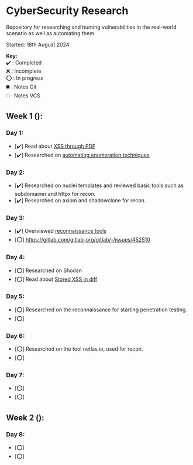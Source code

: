 # CyberSecurity Research
Repository for researching and hunting vulnerabilities in the real-world scenario as well as automating them. 

Started: 18th August 2024

**Key:**  
   ✔️ : Completed  
   ❌ : Incomplete  
   ⭕ : In progress  
   ◼️ : Notes Git  
   ◻️ : Notes VCS  
## Week 1 ():
### Day 1:
- [✔️] Read about [XSS through PDF](https://gitlab.com/gitlab-org/gitlab/-/issues/462748)
- [✔️] Researched on [automating enumeration techniques](https://labs.detectify.com/ethical-hacking/hakluke-creating-the-perfect-bug-bounty-automation/). 
### Day 2:
- [✔️] Researched on nuclei templates and reviewed basic tools such as subdomainer and httpx for recon.
- [✔️] Researched on axiom and shadowclone for recon.
### Day 3:
- [✔️] Overviewed [reconnaissance tools](https://infosecwriteups.com/top-recon-tools-for-bug-bounty-hunters-fa655b8caf2e)
- [⭕] https://gitlab.com/gitlab-org/gitlab/-/issues/452510
### Day 4:
- [⭕] Researched on Shodan
- [⭕] Read about [Stored XSS in diff](https://gitlab.com/gitlab-org/gitlab/-/issues/452510)
### Day 5:
- [⭕] Researched on the reconnaissance for starting penetration testing.
- [⭕]
### Day 6:
- [⭕] Researched on the tool netlas.io, used for recon.
- [⭕]
### Day 7:
- [⭕]
- [⭕]
## Week 2 ():
### Day 8:
- [⭕]
- [⭕]
